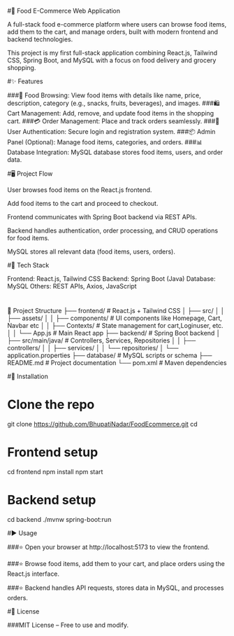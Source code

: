 #🍔 Food E-Commerce Web Application 

A full-stack food e-commerce platform where users can browse food items, add them to the cart, and manage orders, built with modern frontend and backend technologies.

This project is my first full-stack application combining React.js, Tailwind CSS, Spring Boot, and MySQL with a focus on food delivery and grocery shopping.

#✨ Features		

###🛒 Food Browsing: View food items with details like name, price, description, category (e.g., snacks, fruits, beverages), and images.
###🛍️ Cart Management: Add, remove, and update food items in the shopping cart.
###💳 Order Management: Place and track orders seamlessly.
###🔐 User Authentication: Secure login and registration system.
###📦 Admin Panel (Optional): Manage food items, categories, and orders.
###📊 Database Integration: MySQL database stores food items, users, and order data.

#🖥️ Project Flow

User browses food items on the React.js frontend.

Add food items to the cart and proceed to checkout.

Frontend communicates with Spring Boot backend via REST APIs.

Backend handles authentication, order processing, and CRUD operations for food items.

MySQL stores all relevant data (food items, users, orders).

#🚀 Tech Stack

Frontend: React.js, Tailwind CSS
Backend: Spring Boot (Java)
Database: MySQL
Others: REST APIs, Axios, JavaScript

#
📂 Project Structure
├── frontend/ # React.js + Tailwind CSS
│   ├── src/
│   │   ├── assets/
│   │   ├── components/ # UI components like Homepage, Cart, Navbar etc
│   │   ├── Contexts/   # State management for cart,Loginuser, etc.
│   │   └── App.js       # Main React app
├── backend/ # Spring Boot backend
│   ├── src/main/java/ # Controllers, Services, Repositories
│   │   ├── controllers/ 
│   │   ├── services/
│   │   └── repositories/
│   └── application.properties
├── database/ # MySQL scripts or schema 
├── README.md # Project documentation
└── pom.xml   # Maven dependencies

#🚀 Installation
# Clone the repo
git clone <https://github.com/BhupatiNadar/FoodEcommerce.git>
cd <project-folder>

# Frontend setup
cd frontend
npm install
npm start

# Backend setup
cd backend
./mvnw spring-boot:run

#▶️ Usage

###⭐ Open your browser at http://localhost:5173
 to view the frontend.

###⭐ Browse food items, add them to your cart, and place orders using the React.js interface.

###⭐ Backend handles API requests, stores data in MySQL, and processes orders.

#📜 License

###MIT License – Free to use and modify.

